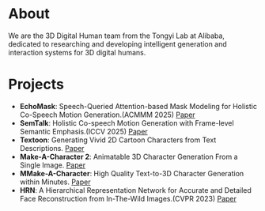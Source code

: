 # About
We are the 3D Digital Human team from the Tongyi Lab at Alibaba, dedicated to researching and developing intelligent generation and interaction systems for 3D digital humans. 

# Projects

- **EchoMask**: Speech-Queried Attention-based Mask Modeling for Holistic Co-Speech Motion Generation.(ACMMM 2025) [Paper](https://arxiv.org/abs/2504.09209) 
- **SemTalk**: Holistic Co-speech Motion Generation with Frame-level Semantic Emphasis.(ICCV 2025) [Paper](https://arxiv.org/abs/2412.16563)
- **Textoon**: Generating Vivid 2D Cartoon Characters from Text Descriptions. [Paper](https://arxiv.org/abs/2501.10020)
- **Make-A-Character 2**: Animatable 3D Character Generation From a Single Image. [Paper](https://arxiv.org/abs/2501.07870)
- **MMake-A-Character**: High Quality Text-to-3D Character Generation within Minutes. [Paper](https://arxiv.org/abs/2312.15430)
- **HRN**: A Hierarchical Representation Network for Accurate and Detailed Face Reconstruction from In-The-Wild Images.(CVPR 2023) [Paper](https://arxiv.org/abs/2302.14434)

 
 
